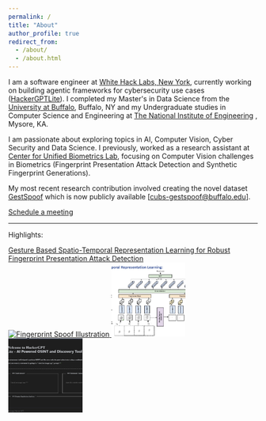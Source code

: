 ```yaml
---
permalink: /
title: "About"
author_profile: true
redirect_from: 
  - /about/
  - /about.html
---
```

I am a software engineer at [White Hack Labs, New York](https://whitehacklabs.com/), currently working on building agentic frameworks for cybersecurity use cases ([HackerGPTLite](https://hackergpt.app/auth/login)). I completed my Master's in Data Science from the [University at Buffalo](https://www.buffalo.edu/), Buffalo, NY and my Undergraduate studies in Computer Science and Engineering at [The National Institute of Engineering](https://nie.ac.in/) , Mysore, KA.

I am passionate about exploring topics in AI, Computer Vision, Cyber Security and Data Science. I previously, worked as a research assistant at [Center for Unified Biometrics Lab](https://www.buffalo.edu/cubs.html), focusing on Computer Vision challenges in Biometrics (Fingerprint Presentation Attack Detection and Synthetic Fingerprint Generations).

My most recent research contribution involved creating the novel dataset [GestSpoof](https://www.buffalo.edu/cubs/research/datasets/gestspoof-dataset.html) which is now publicly available [cubs-gestspoof@buffalo.edu].  

[Schedule a meeting](https://calendly.com/shreeramgs/video-interview)

---
Highlights:

<a href="/publication/gestspoof" rel="permalink">
    Gesture Based Spatio-Temporal Representation Learning for Robust Fingerprint Presentation Attack Detection 
    <br>
    <img src="/images/GestSpoof_Dataset_Final_Poster_page-0001.jpg" 
         alt="Fingerprint Spoof Illustration" 
         style="width: 150px; height: 150px; object-fit: cover;">
</a>


<a href="https://brosdocs.net/fg2024/027.pdf" rel="permalink">
    <img src="/images/gestspoof.jpg" 
         alt="GestSpoof Paper" 
         style="width: 150px; height: 150px; object-fit: cover;">
</a>

<a href="http://hackergpt.app/auth/login">
    <img src="/images/hackerGPT_landingpage.png" 
         alt="HackerGPT Landing Page" 
         style="width: 150px; height: 150px; object-fit: cover;">
</a>


